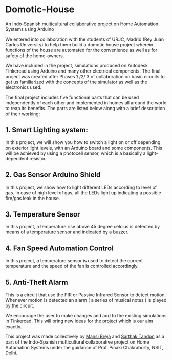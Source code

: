 # Domotic-House
An Indo-Spanish multicultural collaborative project on Home Automation Systems using Arduino

We entered into collaboration with the students of URJC, Madrid (Rey Juan Carlos University) to help them build a domotic
house project wherein functions of the house are automated for the convenience as well as for safety of the home-owners.

We have included in the project, simulations produced on Autodesk Tinkercad using Arduino and many other electrical components. 
The final project was created after Phases 1 /2/ 3 of collaboration on basic circuits to get us familiarized with the 
concepts of the simulator as well as the electronics used.

The final project includes five functional parts that can be used independently of each other and implemented in homes all
around the world to reap its benefits. The parts are listed below along with a brief description of their working:

## 1. Smart Lighting system: 

In this project, we will show you how to switch a light on or off depending on
exterior light levels, with an Arduino board and some components. This will be
achieved by using a photocell sensor, which is a basically a light-dependent resistor.

## 2. Gas Sensor Arduino Shield

In this project, we show how to light different LEDs according to level of
gas. In case of high level of gas, all the LEDs light up indicating a
possible fire/gas leak in the house.

## 3. Temperature Sensor

In this project, a temperature rise above 45 degree celcius is detected by
means of a temperature sensor and indicated by a buzzer.

## 4. Fan Speed Automation Control

In this project, a temperature sensor is used to detect the current
temperature and the speed of the fan is controlled accordingly.

## 5. Anti-Theft Alarm

This is a circuit that use the PIR or Passive Infrared Sensor to detect
motion. Whenever motion is detected an alarm ( a series of musical
notes ) is played by the circuit.

We encourage the user to make changes and add to the existing simulations in Tinkercad.
This will bring new ideas for the project which is our aim exactly.

This project was made collectively by [Mansi Breja](https://github.com/MansiBreja) and [Sarthak Tandon](https://github.com/sarthak0120) as a part of the Indo-Spanish multicultural collaborative project on Home Automation Systems under the guidance of Prof. Pinaki Chakraborty, NSIT, Delhi.
